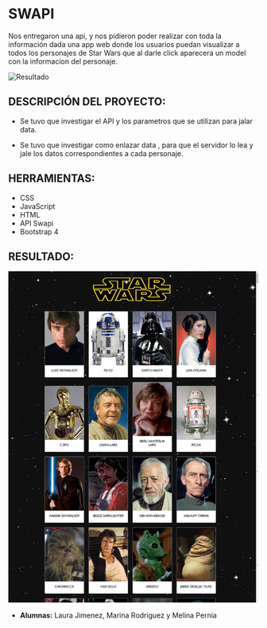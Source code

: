 # **SWAPI**

Nos entregaron una api, y nos pidieron poder realizar con toda la información dada una app web donde los usuarios puedan visualizar a todos los personajes de Star Wars que al darle click aparecera un model con la informacion del personaje.

![Resultado](http://i68.tinypic.com/26279l4.png)


## **DESCRIPCIÓN DEL PROYECTO:**

- Se tuvo que investigar el API y los parametros que se utilizan para jalar data.

- Se tuvo que investigar como enlazar data , para que el servidor lo lea y jale los datos correspondientes a cada personaje.

## **HERRAMIENTAS:**  

* CSS
* JavaScript
* HTML
* API Swapi
* Bootstrap 4

## **RESULTADO:**

![Resultado](public/assets/docs/resultado.png)

* **Alumnas:** Laura Jimenez, Marina Rodriguez y Melina Pernia
